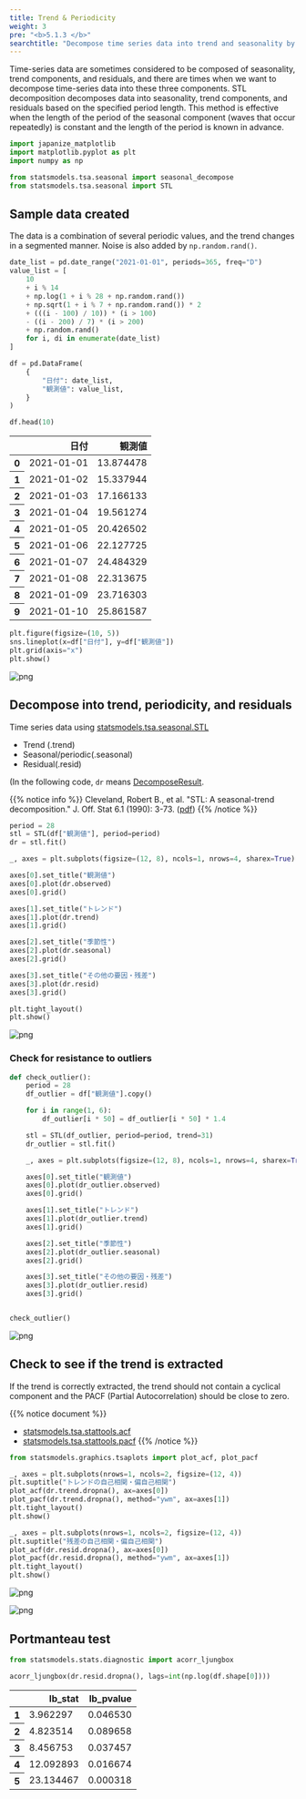 ```yaml
---
title: Trend & Periodicity
weight: 3
pre: "<b>5.1.3 </b>"
searchtitle: "Decompose time series data into trend and seasonality by STL decomposition in python"
---
```


<div class="pagetop-box">
    <p>Time-series data are sometimes considered to be composed of seasonality, trend components, and residuals, and there are times when we want to decompose time-series data into these three components.
    STL decomposition decomposes data into seasonality, trend components, and residuals based on the specified period length. This method is effective when the length of the period of the seasonal component (waves that occur repeatedly) is constant and the length of the period is known in advance.</p>
</div>

```python
import japanize_matplotlib
import matplotlib.pyplot as plt
import numpy as np

from statsmodels.tsa.seasonal import seasonal_decompose
from statsmodels.tsa.seasonal import STL
```

## Sample data created

The data is a combination of several periodic values, and the trend changes in a segmented manner. Noise is also added by `np.random.rand()`.


```python
date_list = pd.date_range("2021-01-01", periods=365, freq="D")
value_list = [
    10
    + i % 14
    + np.log(1 + i % 28 + np.random.rand())
    + np.sqrt(1 + i % 7 + np.random.rand()) * 2
    + (((i - 100) / 10)) * (i > 100)
    - ((i - 200) / 7) * (i > 200)
    + np.random.rand()
    for i, di in enumerate(date_list)
]

df = pd.DataFrame(
    {
        "日付": date_list,
        "観測値": value_list,
    }
)

df.head(10)
```


<div>
<style scoped>
    .dataframe tbody tr th:only-of-type {
        vertical-align: middle;
    }

    .dataframe tbody tr th {
        vertical-align: top;
    }

    .dataframe thead th {
        text-align: right;
    }
</style>
<table class="dataframe">
  <thead>
    <tr style="text-align: right;">
      <th></th>
      <th>日付</th>
      <th>観測値</th>
    </tr>
  </thead>
  <tbody>
    <tr>
      <th>0</th>
      <td>2021-01-01</td>
      <td>13.874478</td>
    </tr>
    <tr>
      <th>1</th>
      <td>2021-01-02</td>
      <td>15.337944</td>
    </tr>
    <tr>
      <th>2</th>
      <td>2021-01-03</td>
      <td>17.166133</td>
    </tr>
    <tr>
      <th>3</th>
      <td>2021-01-04</td>
      <td>19.561274</td>
    </tr>
    <tr>
      <th>4</th>
      <td>2021-01-05</td>
      <td>20.426502</td>
    </tr>
    <tr>
      <th>5</th>
      <td>2021-01-06</td>
      <td>22.127725</td>
    </tr>
    <tr>
      <th>6</th>
      <td>2021-01-07</td>
      <td>24.484329</td>
    </tr>
    <tr>
      <th>7</th>
      <td>2021-01-08</td>
      <td>22.313675</td>
    </tr>
    <tr>
      <th>8</th>
      <td>2021-01-09</td>
      <td>23.716303</td>
    </tr>
    <tr>
      <th>9</th>
      <td>2021-01-10</td>
      <td>25.861587</td>
    </tr>
  </tbody>
</table>
</div>




```python
plt.figure(figsize=(10, 5))
sns.lineplot(x=df["日付"], y=df["観測値"])
plt.grid(axis="x")
plt.show()
```


    
![png](/images/timeseries/preprocess/003-seasonal-decompose_files/003-seasonal-decompose_6_0.png)
    


## Decompose into trend, periodicity, and residuals

Time series data using [statsmodels.tsa.seasonal.STL](https://www.statsmodels.org/devel/generated/statsmodels.tsa.seasonal.STL.html)

- Trend (.trend)
- Seasonal/periodic(.seasonal)
- Residual(.resid)

(In the following code, `dr` means [DecomposeResult](https://www.statsmodels.org/dev/generated/statsmodels.tsa.seasonal.DecomposeResult.html#statsmodels.tsa.seasonal.DecomposeResult).

{{% notice info %}}
Cleveland, Robert B., et al. "STL: A seasonal-trend decomposition." J. Off. Stat 6.1 (1990): 3-73. ([pdf](http://www.nniiem.ru/file/news/2016/stl-statistical-model.pdf))
{{% /notice %}}



```python
period = 28
stl = STL(df["観測値"], period=period)
dr = stl.fit()
```


```python
_, axes = plt.subplots(figsize=(12, 8), ncols=1, nrows=4, sharex=True)

axes[0].set_title("観測値")
axes[0].plot(dr.observed)
axes[0].grid()

axes[1].set_title("トレンド")
axes[1].plot(dr.trend)
axes[1].grid()

axes[2].set_title("季節性")
axes[2].plot(dr.seasonal)
axes[2].grid()

axes[3].set_title("その他の要因・残差")
axes[3].plot(dr.resid)
axes[3].grid()

plt.tight_layout()
plt.show()
```


    
![png](/images/timeseries/preprocess/003-seasonal-decompose_files/003-seasonal-decompose_9_0.png)
    


### Check for resistance to outliers


```python
def check_outlier():
    period = 28
    df_outlier = df["観測値"].copy()

    for i in range(1, 6):
        df_outlier[i * 50] = df_outlier[i * 50] * 1.4

    stl = STL(df_outlier, period=period, trend=31)
    dr_outlier = stl.fit()

    _, axes = plt.subplots(figsize=(12, 8), ncols=1, nrows=4, sharex=True)

    axes[0].set_title("観測値")
    axes[0].plot(dr_outlier.observed)
    axes[0].grid()

    axes[1].set_title("トレンド")
    axes[1].plot(dr_outlier.trend)
    axes[1].grid()

    axes[2].set_title("季節性")
    axes[2].plot(dr_outlier.seasonal)
    axes[2].grid()

    axes[3].set_title("その他の要因・残差")
    axes[3].plot(dr_outlier.resid)
    axes[3].grid()


check_outlier()
```


    
![png](/images/timeseries/preprocess/003-seasonal-decompose_files/003-seasonal-decompose_11_0.png)
    


## Check to see if the trend is extracted

If the trend is correctly extracted, the trend should not contain a cyclical component and the PACF (Partial Autocorrelation) should be close to zero.

{{% notice document %}}
- [statsmodels.tsa.stattools.acf](https://www.statsmodels.org/dev/generated/statsmodels.tsa.stattools.acf.html)
- [statsmodels.tsa.stattools.pacf](https://www.statsmodels.org/dev/generated/statsmodels.tsa.stattools.pacf.html)
{{% /notice %}}


```python
from statsmodels.graphics.tsaplots import plot_acf, plot_pacf

_, axes = plt.subplots(nrows=1, ncols=2, figsize=(12, 4))
plt.suptitle("トレンドの自己相関・偏自己相関")
plot_acf(dr.trend.dropna(), ax=axes[0])
plot_pacf(dr.trend.dropna(), method="ywm", ax=axes[1])
plt.tight_layout()
plt.show()

_, axes = plt.subplots(nrows=1, ncols=2, figsize=(12, 4))
plt.suptitle("残差の自己相関・偏自己相関")
plot_acf(dr.resid.dropna(), ax=axes[0])
plot_pacf(dr.resid.dropna(), method="ywm", ax=axes[1])
plt.tight_layout()
plt.show()
```


    
![png](/images/timeseries/preprocess/003-seasonal-decompose_files/003-seasonal-decompose_13_0.png)
    



    
![png](/images/timeseries/preprocess/003-seasonal-decompose_files/003-seasonal-decompose_13_1.png)
    


## Portmanteau test


```python
from statsmodels.stats.diagnostic import acorr_ljungbox

acorr_ljungbox(dr.resid.dropna(), lags=int(np.log(df.shape[0])))
```


<div>
<style scoped>
    .dataframe tbody tr th:only-of-type {
        vertical-align: middle;
    }

    .dataframe tbody tr th {
        vertical-align: top;
    }

    .dataframe thead th {
        text-align: right;
    }
</style>
<table class="dataframe">
  <thead>
    <tr style="text-align: right;">
      <th></th>
      <th>lb_stat</th>
      <th>lb_pvalue</th>
    </tr>
  </thead>
  <tbody>
    <tr>
      <th>1</th>
      <td>3.962297</td>
      <td>0.046530</td>
    </tr>
    <tr>
      <th>2</th>
      <td>4.823514</td>
      <td>0.089658</td>
    </tr>
    <tr>
      <th>3</th>
      <td>8.456753</td>
      <td>0.037457</td>
    </tr>
    <tr>
      <th>4</th>
      <td>12.092893</td>
      <td>0.016674</td>
    </tr>
    <tr>
      <th>5</th>
      <td>23.134467</td>
      <td>0.000318</td>
    </tr>
  </tbody>
</table>
</div>

